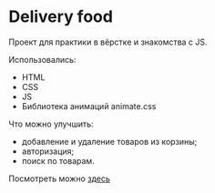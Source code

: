 # Delivery food
Проект для практики в вёрстке и знакомства с JS.

Использовались:
- HTML
- CSS
- JS
- Библиотека анимаций animate.css

Что можно улучшить:
- добавление и удаление товаров из корзины;
- авторизация;
- поиск по товарам.


Посмотреть можно [здесь](https://dariajurr.github.io/delivery-food/index.html)
